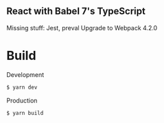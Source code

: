 ## React with Babel 7's TypeScript

Missing stuff: Jest, preval
Upgrade to Webpack 4.2.0

# Build

Development
```sh
$ yarn dev
```

Production
```sh
$ yarn build
```
